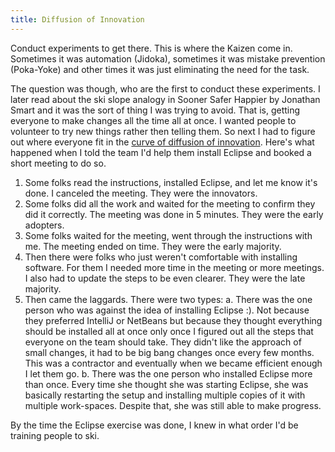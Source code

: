 ```yaml
---
title: Diffusion of Innovation
---
```


Conduct experiments to get there. This is where the Kaizen come in. Sometimes it was automation (Jidoka), sometimes it was mistake prevention (Poka-Yoke) and other times it was just eliminating the need for the task.

The question was though, who are the first to conduct these experiments.
I later read about the ski slope analogy in Sooner Safer Happier by Jonathan Smart and it was the sort of thing I was trying to avoid.
That is, getting everyone to make changes all the time all at once.
I wanted people to volunteer to try new things rather then telling them. 
So next I had to figure out where everyone fit in the [curve of diffusion of innovation](https://www.youtube.com/watch?v=-g_FK1qEIZQ). 
Here's what happened when I told the team I'd help them install Eclipse and booked a short meeting to do so.

1. Some folks read the instructions, installed Eclipse, and let me know it's done. I canceled the meeting. They were the innovators.
2. Some folks did all the work and waited for the meeting to confirm they did it correctly. The meeting was done in 5 minutes. They were the early adopters.
3. Some folks waited for the meeting, went through the instructions with me. The meeting ended on time. They were the early majority.
4. Then there were folks who just weren't comfortable with installing software. For them I needed more time in the meeting or more meetings. I also had to update the steps to be even clearer. They were the late majority.
5. Then came the laggards. There were two types:
    a. There was the one person who was against the idea of installing Eclipse :). Not because they preferred IntelliJ or NetBeans but because they thought everything should be installed all at once only once I figured out all the steps that everyone on the team should take. They didn't like the approach of small changes, it had to be big bang changes once every few months. This was a contractor and eventually when we became efficient enough I let them go.
    b. There was the one person who installed Eclipse more than once. Every time she thought she was starting Eclipse, she was basically restarting the setup and installing multiple copies of it with multiple work-spaces. Despite that, she was still able to make progress.

By the time the Eclipse exercise was done, I knew in what order I'd be training people to ski.